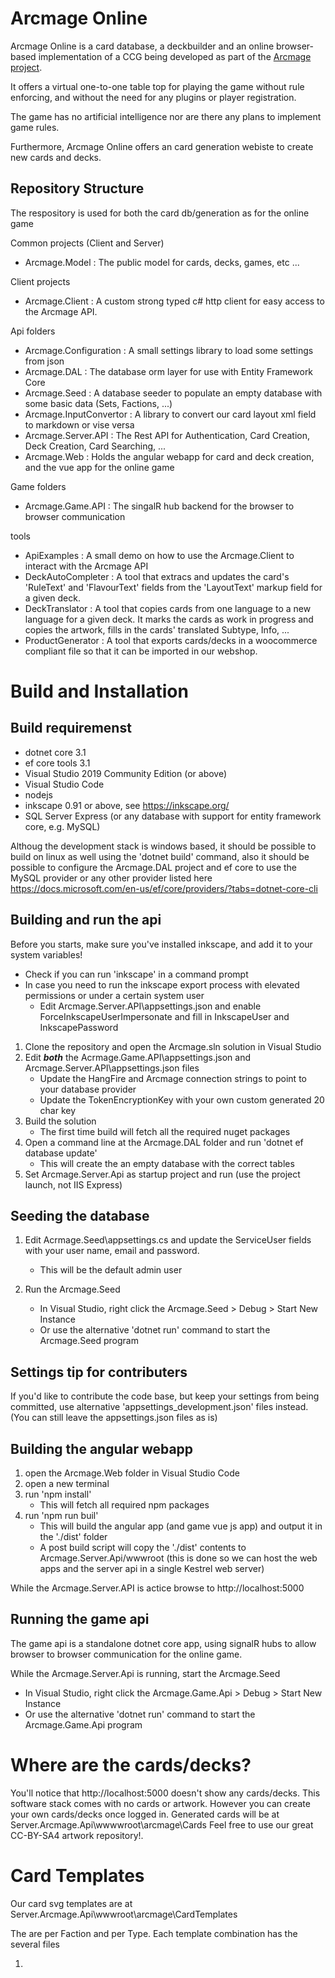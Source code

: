 Arcmage Online
==============

Arcmage Online is a card database, a deckbuilder and an online browser-based implementation of a CCG being developed as part 
of the [Arcmage project](https://arcmage.org). 

It offers a virtual one-to-one table top for playing the game without rule enforcing, and without the need for any plugins or player registration.

The game has no artificial intelligence nor are there any plans to implement game rules.

Furthermore, Arcmage Online offers an card generation webiste to create new cards 
and decks.

Repository Structure
--------------------

The respository is used for both the card db/generation as for the online game

Common projects (Client and Server)
* Arcmage.Model : The public model for cards, decks, games, etc ...

Client projects
* Arcmage.Client : A custom strong typed c# http client for easy access to the Arcmage API.

Api folders
* Arcmage.Configuration : A small settings library to load some settings from json
* Arcmage.DAL : The database orm layer for use with Entity Framework Core
* Arcmage.Seed : A database seeder to populate an empty database with some basic data (Sets, Factions, ...)
* Arcmage.InputConvertor : A library to convert our card layout xml field to markdown or vise versa
* Arcmage.Server.API : The Rest API for Authentication, Card Creation, Deck Creation, Card Searching, ...
* Arcmage.Web : Holds the angular webapp for card and deck creation, and the vue app for the online game

Game folders
* Arcmage.Game.API : The singalR hub backend for the browser to browser communication


tools
* ApiExamples : A small demo on how to use the Arcmage.Client to interact with the Arcmage API
* DeckAutoCompleter : A tool that extracs and updates the card's 'RuleText' and 'FlavourText' fields from the 'LayoutText' markup field for a given deck.
* DeckTranslator : A tool that copies cards from one language to a new language for a given deck. It marks the cards as work in progress and copies the artwork, fills in the cards' translated Subtype, Info, ...
* ProductGenerator : A tool that exports cards/decks in a woocommerce compliant file so that it can be imported in our webshop.

Build and Installation
======================

Build requiremenst
------------------

- dotnet core 3.1
- ef core tools 3.1
- Visual Studio 2019 Community Edition (or above)
- Visual Studio Code
- nodejs
- inkscape 0.91 or above, see https://inkscape.org/
- SQL Server Express (or any database with support for entity framework core, e.g. MySQL)

Althoug the development stack is windows based, it should be possible to build on linux as well using the 'dotnet build' command,
also it should be possible to configure the Arcmage.DAL project and ef core to use the MySQL provider or any other provider listed here https://docs.microsoft.com/en-us/ef/core/providers/?tabs=dotnet-core-cli

Building and run the api
------------------------

Before you starts, make sure you've installed inkscape, and add it to your system variables! 
* Check if you can run 'inkscape' in a command prompt
* In case you need to run the inkscape export process with elevated permissions or under a certain system user 
   * Edit Arcmage.Server.API\appsettings.json and enable ForceInkscapeUserImpersonate and fill in InkscapeUser and InkscapePassword

1. Clone the repository and open the Arcmage.sln solution in Visual Studio
2. Edit ***both*** the Acrmage.Game.API\appsettings.json and Arcmage.Server.API\appsettings.json files
   * Update the HangFire and Arcmage connection strings to point to your database provider
   * Update the TokenEncryptionKey with your own custom generated 20 char key
3. Build the solution
   * The first time build will fetch all the required nuget packages
4. Open a command line at the Arcmage.DAL folder and run 'dotnet ef database update'
   * This will create the an empty database with the correct tables
5. Set Arcmage.Server.Api as startup project and run (use the project launch, not IIS Express)

Seeding the database
--------------------

1. Edit Acrmage.Seed\appsettings.cs and update the ServiceUser fields with your user name, email and password.
   * This will be the default admin user

2. Run the Arcmage.Seed 
   * In Visual Studio, right click the Arcmage.Seed > Debug > Start New Instance
   * Or use the alternative 'dotnet run' command to start the Arcmage.Seed program

Settings tip for contributers
-----------------------------

If you'd like to contribute the code base, but keep your settings from being committed, use alternative 'appsettings_development.json' files instead.
(You can still leave the appsettings.json files as is)

Building the angular webapp
---------------------------

1. open the Arcmage.Web folder in Visual Studio Code 
2. open a new terminal
3. run 'npm install'
    * This will fetch all required npm packages
4. run 'npm run buil'
    * This will build the angular app (and game vue js app) and output it in the './dist' folder
	* A post build script will copy the './dist' contents to Arcmage.Server.Api/wwwroot (this is done so we can host the web apps and the server api in a single Kestrel web server)
	
While the Arcmage.Server.API is actice browse to http://localhost:5000

Running the game api
--------------------

The game api is a standalone dotnet core app, using signalR hubs to allow browser to browser communication for the online game.

While the Arcmage.Server.Api is running, start the Arcmage.Seed 
* In Visual Studio, right click the Arcmage.Game.Api > Debug > Start New Instance
* Or use the alternative 'dotnet run' command to start the Arcmage.Game.Api program

Where are the cards/decks?
==========================

You'll notice that http://localhost:5000 doesn't show any cards/decks.
This software stack comes with no cards or artwork. However you can create your own cards/decks once logged in.
Generated cards will be at Server.Arcmage.Api\wwwwroot\arcmage\Cards
Feel free to use our great CC-BY-SA4 artwork repository!. 

Card Templates
==============

Our card svg templates are at Server.Arcmage.Api\wwwroot\arcmage\CardTemplates

The are per Faction and per Type. Each template combination has the several files
1. <template>.svg : the real full blown template, used to generate the cards in high resolution png and pdf files
2. <template>.png : used as background while editing the card on the website
3. <template> overlay plain.svg : used as overlay while editing the card on the website  
4. <template> overlay.svg : used for changing the template in inkscape (before saving it as overlay plain)

Furthermore, the border.svg and border.png files are used to create a 2mm bleed around the cards when generating the png and pdfs print ready files.


Resources
=========

If you want to know more about the project please visit the following links or 
read the suggested documents:
- https://aminduna.arcmage.org/#/cards [Arcmage cards]
- https://aminduna.arcmage.org/#/games [Arcmage online game]
